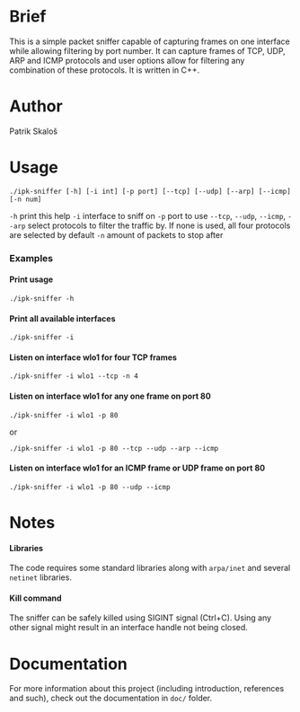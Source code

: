 # Brief

This is a simple packet sniffer capable of capturing frames on one interface
while allowing filtering by port number. It can capture frames of TCP, UDP, ARP
and ICMP protocols and user options allow for filtering any combination of these
protocols. It is written in C++.


# Author

Patrik Skaloš


# Usage

`./ipk-sniffer [-h] [-i int] [-p port] [--tcp] [--udp] [--arp] [--icmp] [-n
num]`

`-h` print this help
`-i` interface to sniff on
`-p` port to use
`--tcp`, `--udp`, `--icmp`, `--arp` select protocols to filter the traffic by. 
  If none is used, all four protocols are selected by default
`-n` amount of packets to stop after

### Examples

#### Print usage

`./ipk-sniffer -h`

#### Print all available interfaces

`./ipk-sniffer -i`

#### Listen on interface wlo1 for four TCP frames

`./ipk-sniffer -i wlo1 --tcp -n 4`

#### Listen on interface wlo1 for any one frame on port 80

`./ipk-sniffer -i wlo1 -p 80`

or

`./ipk-sniffer -i wlo1 -p 80 --tcp --udp --arp --icmp`

#### Listen on interface wlo1 for an ICMP frame or  UDP frame on port 80

`./ipk-sniffer -i wlo1 -p 80 --udp --icmp`


# Notes

#### Libraries

The code requires some standard libraries along with `arpa/inet` and several
`netinet` libraries.

#### Kill command

The sniffer can be safely killed using SIGINT signal (Ctrl+C). Using any other
signal might result in an interface handle not being closed.


# Documentation

For more information about this project (including introduction, references
and such), check out the documentation in `doc/` folder.
